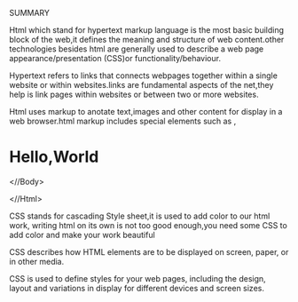SUMMARY

Html which stand for hypertext markup language is the most basic building block of the web,it defines the meaning and structure of web content.other technologies besides html are generally used to describe a web page appearance/presentation (CSS)or functionality/behaviour.

Hypertext refers to links that connects webpages together within a single website or within websites.links are fundamental aspects of the net,they help is link pages within websites or between two or more websites.

Html uses markup to anotate text,images and other content for display in a web browser.html markup includes special elements such as <head>,<title>,<body>,<header>,<article>,<section>,<aside>,<P>,<div>,<img>,<col>,<row>,<h1>,<h2>,<h3>,<h4>,<h5>,<h6>,<Li>,<ol>,<video>,<footer>etc.

HTML tags are the hidden keywords within a web page that define how your web browser must format and display the content.

Most tags must have two parts, an opening and a closing part. For example, <html> is the opening tag and </html> is the closing tag. Note that the closing tag has the same text as the opening tag, but has an additional forward-slash ( / ) character. I tend to interperet this as the "end" or "close" character.

There are some tags that are an exception to this rule, and where a closing tag is not required. The <img> tag for showing images is one example of this.

Each HTML file must have the essential tags for it to be valid, so that web browsers can understand it and display it correctly.

The rest of the HTML file can contain as little or as many tags as you want to display your content.

Attributes allow you to customise a tag, and are defined within the opening tag, for example:
<img src="image1.jpg"> or <p align="center"> ... </p>

Attributes are often assigned a value using the equals sign, such as border="0" or width="50%", but there are some that only need to be declared in the tag like this: <hr noshade>.

Most attributes are optional for most tags, and are only used when you want to change something about the default way a tag is displayed by the browser. However, some tags such as the <img> tag has required attributes such as src and alt which are needed in order for the browser to display the web page properly.

Html element are set up use other text in a tag the elements are surrounded with the greater and less than symbol,when these elements are surrounded by these symbols they are called tags.the elements inside the tag is case insensitive or you can use capital or small letters,you can write html in an editor,we have some many editors amongst which are atom,visual studio code, sublime text and notepad etc and your html can be viewed in a browser,we have a hand full of browsers around among which includes Mozilla Firefox, Google Chrome,internet explorer,opera mini etc

Usually your html CSS and JavaScript are written on different pages and linked together in other to have all the functionality work fine,we have what we call comments, comments are in executable lines of code,they are actually codes that the computer ignores,most a time they actually help to explain something.to write comments in html we use “<!- — — ->’ while in CSS we use /*. */.

Basic html structure for displaying hello world

<!DOCTYPE HTML>

<head>

<Title>

<Learnable’20>

</Title>

</Head>

<Body>

<H1>Hello,World</H1>

<//Body>

<//Html>

CSS stands for cascading Style sheet,it is used to add color to our html work, writing html on its own is not too good enough,you need some CSS to add color and make your work beautiful

CSS describes how HTML elements are to be displayed on screen, paper, or in other media.

CSS is used to define styles for your web pages, including the design, layout and variations in display for different devices and screen sizes.

